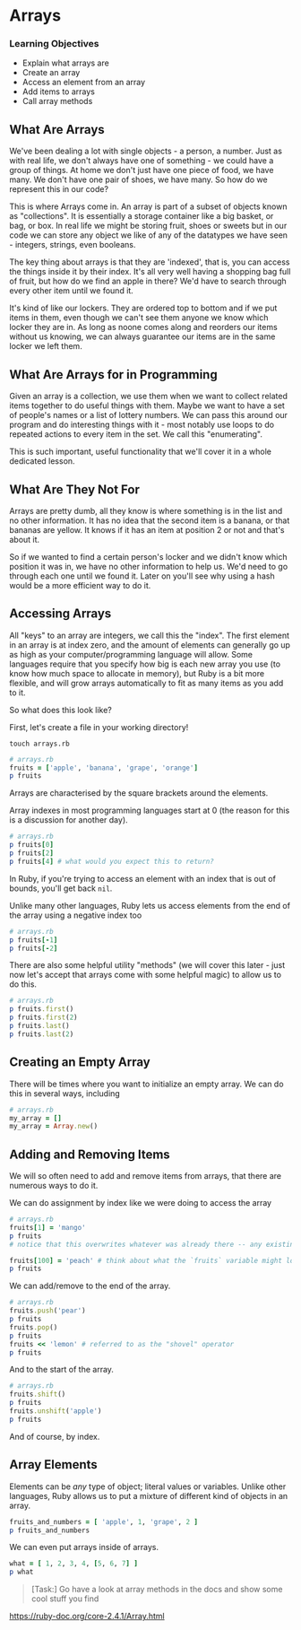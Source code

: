 # Arrays

### Learning Objectives

* Explain what arrays are
* Create an array
* Access an element from an array
* Add items to arrays
* Call array methods

## What Are Arrays

We've been dealing a lot with single objects - a person, a number. Just as with real life, we don't always have one of something - we could have a group of things. At home we don't just have one piece of food, we have many. We don't have one pair of shoes, we have many. So how do we represent this in our code?

This is where Arrays come in. An array is part of a subset of objects known as "collections". It is essentially a storage container like a big basket, or bag, or box. In real life we might be storing fruit, shoes or sweets but in our code we can store any object we like of any of the datatypes we have seen - integers, strings, even booleans.

The key thing about arrays is that they are 'indexed', that is, you can access the things inside it by their index. It's all very well having a shopping bag full of fruit, but how do we find an apple in there? We'd have to search through every other item until we found it.

It's kind of like our lockers. They are ordered top to bottom and if we put items in them, even though we can't see them anyone we know which locker they are in. As long as noone comes along and reorders our items without us knowing, we can always guarantee our items are in the same locker we left them.

## What Are Arrays for in Programming

Given an array is a collection, we use them when we want to collect related items together to do useful things with them. Maybe we want to have a set of people's names or a list of lottery numbers. We can pass this around our program and do interesting things with it - most notably use loops to do repeated actions to every item in the set. We call this "enumerating".

This is such important, useful functionality that we'll cover it in a whole dedicated lesson.

## What Are They Not For

Arrays are pretty dumb, all they know is where something is in the list and no other information. It has no idea that the second item is a banana, or that bananas are yellow. It knows if it has an item at position 2 or not and that's about it.

So if we wanted to find a certain person's locker and we didn't know which position it was in, we have no other information to help us. We'd need to go through each one until we found it. Later on you'll see why using a hash would be a more efficient way to do it.

## Accessing Arrays

All "keys" to an array are integers, we call this the "index". The first element in an array is at index zero, and the amount of elements can generally go up as high as your computer/programming language will allow. Some languages require that you specify how big is each new array you use (to know how much space to allocate in memory), but Ruby is a bit more flexible, and will grow arrays automatically to fit as many items as you add to it.

So what does this look like?

First, let's create a file in your working directory!

```
touch arrays.rb
```

```ruby
# arrays.rb
fruits = ['apple', 'banana', 'grape', 'orange']
p fruits
```

Arrays are characterised by the square brackets around the elements.

Array indexes in most programming languages start at 0 (the reason for this is a discussion for another day).

```ruby
# arrays.rb
p fruits[0]
p fruits[2]
p fruits[4] # what would you expect this to return?
```

In Ruby, if you're trying to access an element with an index that is out of bounds, you'll get back `nil`.

Unlike many other languages, Ruby lets us access elements from the end of the array using a negative index too

```ruby
# arrays.rb
p fruits[-1]
p fruits[-2]
```

There are also some helpful utility "methods" (we will cover this later - just now let's accept that arrays come with some helpful magic) to allow us to do this.

```ruby
# arrays.rb
p fruits.first()
p fruits.first(2)
p fruits.last()
p fruits.last(2)
```

## Creating an Empty Array

There will be times where you want to initialize an empty array. We can do this in several ways, including

```ruby
# arrays.rb
my_array = []
my_array = Array.new()
```

## Adding and Removing Items

We will so often need to add and remove items from arrays, that there are numerous ways to do it.

We can do assignment by index like we were doing to access the array

```ruby
# arrays.rb
fruits[1] = 'mango'
p fruits
# notice that this overwrites whatever was already there -- any existing value is gone for ever (like re-assigning a variable)

fruits[100] = 'peach' # think about what the `fruits` variable might look like now... then see
p fruits
```

We can add/remove to the end of the array.

```ruby
# arrays.rb
fruits.push('pear')
p fruits
fruits.pop()
p fruits
fruits << 'lemon' # referred to as the "shovel" operator
p fruits
```

And to the start of the array.

```ruby
# arrays.rb
fruits.shift()
p fruits
fruits.unshift('apple')
p fruits
```

And of course, by index.

## Array Elements

Elements can be _any_ type of object; literal values or variables. Unlike other languages, Ruby allows us to put a mixture of different kind of objects in an array.

```ruby
fruits_and_numbers = [ 'apple', 1, 'grape', 2 ]
p fruits_and_numbers
```

We can even put arrays inside of arrays.

```ruby
what = [ 1, 2, 3, 4, [5, 6, 7] ]
p what
```

> [Task:] Go have a look at array methods in the docs and show some cool stuff you find

https://ruby-doc.org/core-2.4.1/Array.html
